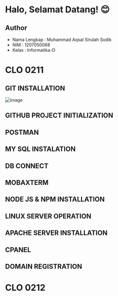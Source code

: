 # Halo, Selamat Datang! 😊

## **Author**
* Nama Lengkap : Muhammad Aqsal Sirulah Sodik
* NIM          : 1207050068
* Kelas        : Informatika-D


# CLO 0211

## **GIT INSTALLATION**
![image](https://user-images.githubusercontent.com/72060370/208361709-adb698ff-e216-403e-a497-8ae191ce68fc.png)

## **GITHUB PROJECT INITIALIZATION**

## **POSTMAN**

## **MY SQL INSTALATION**

## **DB CONNECT**

## **MOBAXTERM**

## **NODE JS & NPM INSTALLATION**

## **LINUX SERVER OPERATION**

## **APACHE SERVER INSTALLATION**

## **CPANEL**

## **DOMAIN REGISTRATION**

# CLO 0212
